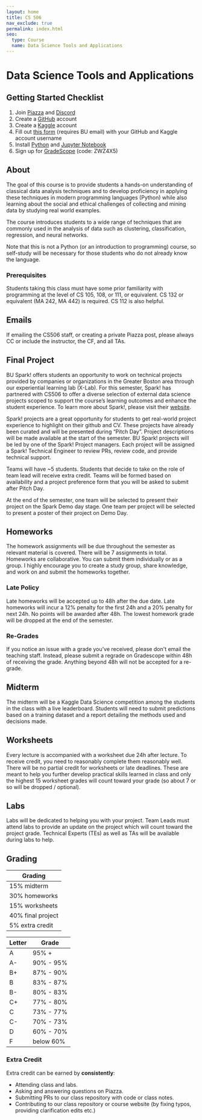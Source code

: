 ```yaml
---
layout: home
title: CS 506
nav_exclude: true
permalink: index.html
seo:
  type: Course
  name: Data Science Tools and Applications
---
```


# Data Science Tools and Applications

## Getting Started Checklist

1. Join [Piazza](https://piazza.com/bu/fall2023/cs506a1) and [Discord](https://discord.gg/bB6Fm84e)
2. Create a [GitHub](https://github.com/) account
3. Create a [Kaggle](https://www.kaggle.com/) account
4. Fill out [this form](https://forms.gle/bQeZjJdjJXF98N3DA) (requires BU email) with your GitHub and Kaggle account username
5. Install [Python](https://www.python.org/about/gettingstarted/) and [Jupyter Notebook](https://jupyter.org/install)
6. Sign up for [GradeScope](https://www.gradescope.com/courses/607164) (code: ZWZ4X5)

## About

The goal of this course is to provide students a hands-on understanding of classical data analysis techniques and to develop proficiency in applying these techniques in modern programming languages (Python) while also learning about the social and ethical challenges of collecting and mining data by studying real world examples.

The course introduces students to a wide range of techniques that are commonly used in the analysis of data such as clustering, classification, regression, and neural networks.

Note that this is not a Python (or an introduction to programming) course, so self-study will be necessary for those students who do not already know the language.

### Prerequisites

Students taking this class must have some prior familiarity with programming at the level of CS 105, 108, or 111, or equivalent. CS 132 or equivalent (MA 242, MA 442) is required. CS 112 is also helpful.

## Emails

If emailing the CS506 staff, or creating a private Piazza post, please always CC or include the instructor, the CF, and all TAs.

## Final Project

BU Spark! offers students an opportunity to work on technical projects provided by companies or organizations in the Greater Boston area through our experiential learning lab (X-Lab). For this semester, Spark! has partnered with CS506 to offer a diverse selection of external data science projects scoped to support the course’s learning outcomes and enhance the student experience. To learn more about Spark!, please visit their [website](https://www.bu.edu/spark/).

Spark! projects are a great opportunity for students to get real-world project experience to highlight on their github and CV. These projects have already been curated and will be presented during “Pitch Day”. Project descriptions will be made available at the start of the semester. BU Spark! projects will be led by one of the Spark! Project managers. Each project will be assigned a Spark! Technical Engineer to review PRs, review code, and provide technical support.

Teams will have ~5 students. Students that decide to take on the role of team lead will receive extra credit. Teams will be formed based on availability and a project preference form that you will be asked to submit after Pitch Day.

At the end of the semester, one team will be selected to present their project on the Spark Demo day stage. One team per project will be selected to present a poster of their project on Demo Day.

## Homeworks

The homework assignments will be due throughout the semester as relevant material is covered. There will be 7 assignments in total. Homeworks are collaborative. You can submit them individually or as a group. I highly encourage you to create a study group, share knowledge, and work on and submit the homeworks together.

### Late Policy

Late homeworks will be accepted up to 48h after the due date. Late homeworks will incur a 12% penalty for the first 24h and a 20% penalty for next 24h. No points will be awarded after 48h. The lowest homework grade will be dropped at the end of the semester.

### Re-Grades

If you notice an issue with a grade you’ve received, please don't email the teaching staff. Instead, please submit a regrade on Gradescope within 48h of receiving the grade. Anything beyond 48h will not be accepted for a re-grade.

## Midterm

The midterm will be a Kaggle Data Science competition among the students in the class with a live leaderboard. Students will need to submit predictions based on a training dataset and a report detailing the methods used and decisions made.

## Worksheets

Every lecture is accompanied with a worksheet due 24h after lecture. To receive credit, you need to reasonably complete them reasonably well. There will be no partial credit for worksheets or late deadlines. These are meant to help you further develop practical skills learned in class and only the highest 15 worksheet grades will count toward your grade (so about 7 or so will be dropped / optional).

## Labs

Labs will be dedicated to helping you with your project. Team Leads must attend labs to provide an update on the project which will count toward the project grade. Technical Experts (TEs) as well as TAs will be available during labs to help.

## Grading

|      Grading      |
|-------------------|
| 15% midterm       |
| 30% homeworks     |
| 15% worksheets    |
| 40% final project |
| 5% extra credit   |

| Letter | Grade  |
|----|------------|
| A  |  95% +     |
| A- |  90% - 95% |
| B+ |  87% - 90% |
| B  |  83% - 87% |
| B- |  80% - 83% |
| C+ |  77% - 80% |
| C  |  73% - 77% |
| C- |  70% - 73% |
| D  |  60% - 70% |
| F  |  below 60% |

### Extra Credit

Extra credit can be earned by **consistently**:

- Attending class and labs.
- Asking and answering questions on Piazza.
- Submitting PRs to our class repository with code or class notes.
- Contributing to our class repository or course website (by fixing typos, providing clarification edits etc.)
